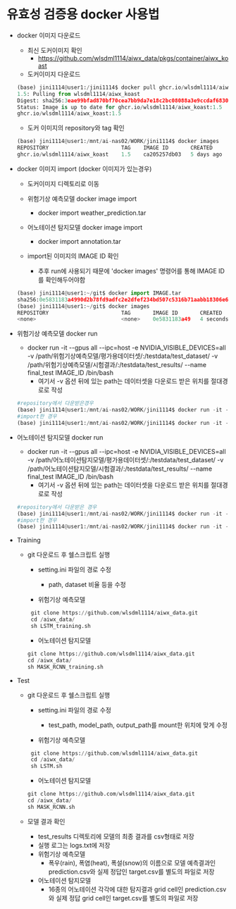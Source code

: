 # 유효성 검증용 docker 사용법

- docker 이미지 다운로드
    - 최신 도커이미지 확인
        - https://github.com/wlsdml1114/aiwx_data/pkgs/container/aiwx_koast
    - 도커이미지 다운로드

    ```python
    (base) jini1114@user1:/jini1114$ docker pull ghcr.io/wlsdml1114/aiwx_koast:1.5
    1.5: Pulling from wlsdml1114/aiwx_koast
    Digest: sha256:3eae99bfad870bf70cea7bb9da7e18c2bc08088a3e9ccdaf6830332ce3fe93e6
    Status: Image is up to date for ghcr.io/wlsdml1114/aiwx_koast:1.5
    ghcr.io/wlsdml1114/aiwx_koast:1.5
    ``` 

    - 도커 이미지의 repository와 tag 확인

    ```python
    (base) jini1114@user1:/mnt/ai-nas02/WORK/jini1114$ docker images
    REPOSITORY                       TAG    IMAGE ID       CREATED         SIZE
    ghcr.io/wlsdml1114/aiwx_koast    1.5    ca205257db03   5 days ago      8.76GB
    ```

- docker 이미지 import (docker 이미지가 있는경우)
    - 도커이미지 디렉토리로 이동

    - 위험기상 예측모델 docker image import
        - docker import weather_prediction.tar
    - 어노테이션 탐지모델 docker image import
        - docker import annotation.tar
    - import된 이미지의 IMAGE ID 확인
        - 추후 run에 사용되기 때문에 'docker images' 명령어를 통해 IMAGE ID를 확인해두어야함
        
    ```python
    (base) jini1114@user1:~/git$ docker import IMAGE.tar
    sha256:0e5831183a4990d2b78fd9adfc2e2dfef234bd507c5316b71aabb18306e6512b
    (base) jini1114@user1:~/git$ docker images
    REPOSITORY                       TAG       IMAGE ID       CREATED         SIZE
    <none>                           <none>    0e5831183a49   4 seconds ago   8.74GB
    ```
        
- 위험기상 예측모델 docker run
    - docker run -it --gpus all --ipc=host -e NVIDIA_VISIBLE_DEVICES=all -v /path/위험기상예측모델/평가용데이터셋/:/testdata/test_dataset/ -v /path/위험기상예측모델/시험결과/:/testdata/test_results/ --name final_test IMAGE_ID  /bin/bash
        - 여기서 -v 옵션 뒤에 있는 path는 데이터셋을 다운로드 받은 위치를 절대경로로 작성
    ```python
    #repository에서 다운받은경우
    (base) jini1114@user1:/mnt/ai-nas02/WORK/jini1114$ docker run -it --gpus all --ipc=host -e NVIDIA_VISIBLE_DEVICES=all -v /mnt/ai-nas02/WORK/jini1114/validation/위험기상예측모델/평가용데이터셋/:/testdata/test_dataset/ -v /mnt/ai-nas02/WORK/jini1114/validation/위험기상예측모델/시험결과/:/testdata/test_results/ --name final_test ghcr.io/wlsdml1114/aiwx_koast:1.5 /bin/bash
    #import한 경우
    (base) jini1114@user1:/mnt/ai-nas02/WORK/jini1114$ docker run -it --gpus all --ipc=host -e NVIDIA_VISIBLE_DEVICES=all -v /mnt/ai-nas02/WORK/jini1114/validation/위험기상예측모델/평가용데이터셋/:/testdata/test_dataset/ -v /mnt/ai-nas02/WORK/jini1114/validation/위험기상예측모델/시험결과/:/testdata/test_results/ --name final_test 0e5831183a49 /bin/bash
    ```
- 어노테이션 탐지모델 docker run
    - docker run -it --gpus all --ipc=host -e NVIDIA_VISIBLE_DEVICES=all -v /path/어노테이션탐지모델/평가용데이터셋/:/testdata/test_dataset/ -v /path/어노테이션탐지모델/시험결과/:/testdata/test_results/ --name final_test IMAGE_ID  /bin/bash
        - 여기서 -v 옵션 뒤에 있는 path는 데이터셋을 다운로드 받은 위치를 절대경로로 작성
    ```python
    #repository에서 다운받은 경우
    (base) jini1114@user1:/mnt/ai-nas02/WORK/jini1114$ docker run -it --gpus all --ipc=host -e NVIDIA_VISIBLE_DEVICES=all -v /mnt/ai-nas02/WORK/jini1114/validation/어노테이션탐지모델/평가용데이터셋/:/testdata/test_dataset/ -v /mnt/ai-nas02/WORK/jini1114/validation/어노테이션탐지모델/시험결과/:/testdata/test_results/ --name final_test ghcr.io/wlsdml1114/aiwx_koast:1.5 /bin/bash
    #import한 경우 
    (base) jini1114@user1:/mnt/ai-nas02/WORK/jini1114$ docker run -it --gpus all --ipc=host -e NVIDIA_VISIBLE_DEVICES=all -v /mnt/ai-nas02/WORK/jini1114/validation/어노테이션탐지모델/평가용데이터셋/:/testdata/test_dataset/ -v /mnt/ai-nas02/WORK/jini1114/validation/어노테이션탐지모델/시험결과/:/testdata/test_results/ --name final_test 0e5831183a49 /bin/bash
    ```
- Training
    - git 다운로드 후 쉘스크립트 실행
        - setting.ini 파일의 경로 수정
            - path, dataset 비율 등을 수정
        
        - 위험기상 예측모델
    
        ```python
         git clone https://github.com/wlsdml1114/aiwx_data.git
         cd /aiwx_data/
         sh LSTM_training.sh
         ```
    
         - 어노테이션 탐지모델
    
         ```python
         git clone https://github.com/wlsdml1114/aiwx_data.git
         cd /aiwx_data/
         sh MASK_RCNN_training.sh
         ```

- Test
    - git 다운로드 후 쉘스크립트 실행
        - setting.ini 파일의 경로 수정
            - test_path, model_path, output_path를 mount한 위치에 맞게 수정

        - 위험기상 예측모델
    
        ```python
         git clone https://github.com/wlsdml1114/aiwx_data.git
         cd /aiwx_data/
         sh LSTM.sh
         ```
    
         - 어노테이션 탐지모델
    
         ```python
         git clone https://github.com/wlsdml1114/aiwx_data.git
         cd /aiwx_data/
         sh MASK_RCNN.sh
         ```

    - 모델 결과 확인
        - test_results 디렉토리에 모델의 최종 결과를 csv형태로 저장
        - 실행 로그는 logs.txt에 저장
        - 위험기상 예측모델
            - 폭우(rain), 폭염(heat), 폭설(snow)의 이름으로 모델 예측결과인 prediction.csv와 실제 정답인 target.csv를 별도의 파일로 저장
        - 어노테이션 탐지모델
            - 16종의 어노테이션 각각에 대한 탐지결과 grid cell인 prediction.csv와 실제 정답 grid cell인 target.csv를 별도의 파일로 저장

